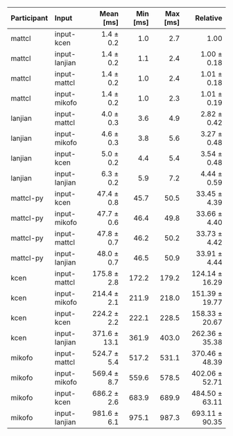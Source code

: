 | Participant | Input | Mean [ms] | Min [ms] | Max [ms] | Relative |
|:---|:---|---:|---:|---:|---:|
| mattcl | input-kcen | 1.4 ± 0.2 | 1.0 | 2.7 | 1.00 |
| mattcl | input-lanjian | 1.4 ± 0.2 | 1.1 | 2.4 | 1.00 ± 0.18 |
| mattcl | input-mattcl | 1.4 ± 0.2 | 1.0 | 2.4 | 1.01 ± 0.18 |
| mattcl | input-mikofo | 1.4 ± 0.2 | 1.0 | 2.3 | 1.01 ± 0.19 |
| lanjian | input-mattcl | 4.0 ± 0.3 | 3.6 | 4.9 | 2.82 ± 0.42 |
| lanjian | input-mikofo | 4.6 ± 0.3 | 3.8 | 5.6 | 3.27 ± 0.48 |
| lanjian | input-kcen | 5.0 ± 0.2 | 4.4 | 5.4 | 3.54 ± 0.48 |
| lanjian | input-lanjian | 6.3 ± 0.2 | 5.9 | 7.2 | 4.44 ± 0.59 |
| mattcl-py | input-kcen | 47.4 ± 0.8 | 45.7 | 50.5 | 33.45 ± 4.39 |
| mattcl-py | input-mikofo | 47.7 ± 0.6 | 46.4 | 49.8 | 33.66 ± 4.40 |
| mattcl-py | input-mattcl | 47.8 ± 0.7 | 46.2 | 50.2 | 33.73 ± 4.42 |
| mattcl-py | input-lanjian | 48.0 ± 0.7 | 46.5 | 50.9 | 33.91 ± 4.44 |
| kcen | input-mattcl | 175.8 ± 2.8 | 172.2 | 179.2 | 124.14 ± 16.29 |
| kcen | input-mikofo | 214.4 ± 2.1 | 211.9 | 218.0 | 151.39 ± 19.77 |
| kcen | input-kcen | 224.2 ± 2.2 | 222.1 | 228.5 | 158.33 ± 20.67 |
| kcen | input-lanjian | 371.6 ± 13.1 | 361.9 | 403.0 | 262.36 ± 35.38 |
| mikofo | input-mattcl | 524.7 ± 5.4 | 517.2 | 531.1 | 370.46 ± 48.39 |
| mikofo | input-mikofo | 569.4 ± 8.7 | 559.6 | 578.5 | 402.06 ± 52.71 |
| mikofo | input-kcen | 686.2 ± 2.6 | 683.9 | 689.9 | 484.50 ± 63.11 |
| mikofo | input-lanjian | 981.6 ± 6.1 | 975.1 | 987.3 | 693.11 ± 90.35 |
